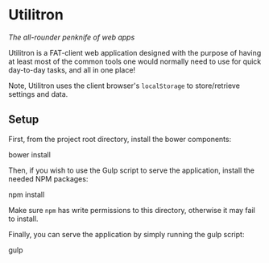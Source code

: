 Utilitron
=========

*The all-rounder penknife of web apps*

Utilitron is a FAT-client web application designed with the purpose of having at least most of the common tools one would normally need to use for quick day-to-day tasks, and all in one place!

Note, Utilitron uses the client browser's `localStorage` to store/retrieve settings and data.

Setup
-----
First, from the project root directory, install the bower components:

  bower install

Then, if you wish to use the Gulp script to serve the application, install the needed NPM packages:

  npm install

Make sure `npm` has write permissions to this directory, otherwise it may fail to install.

Finally, you can serve the application by simply running the gulp script:

  gulp
